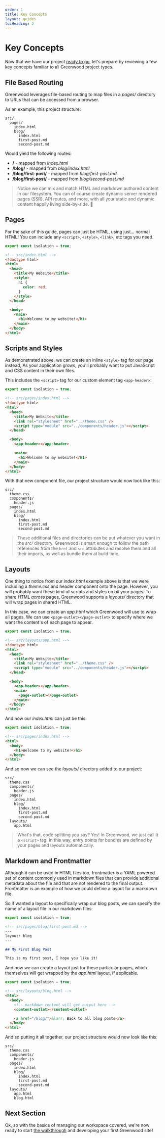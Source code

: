 ```yaml
---
order: 1
title: Key Concepts
layout: guides
tocHeading: 2
---
```


# Key Concepts

Now that we have our project [ready to go](/guides/getting-started/#setup), let's prepare by reviewing a few key concepts familiar to all Greenwood project types.

## File Based Routing

Greenwood leverages file-based routing to map files in a _pages/_ directory to URLs that can be accessed from a browser.

As an example, this project structure:

```shell
src/
  pages/
    index.html
    blog/
      index.html
      first-post.md
      second-post.md
```

Would yield the following routes:

- **/** - mapped from _index.html_
- **/blog/** - mapped from _blog/index.html_
- **/blog/first-post/** - mapped from _blog/first-post.md_
- **/blog/first-post/** - mapped from _blog/second-post.md_

> Notice we can mix and match HTML and markdown authored content in our filesystem. You can of course create dynamic server rendered pages (SSR), API routes, and more, with all your static and dynamic content happily living side-by-side. 👀

## Pages

For the sake of this guide, pages can just be HTML, using just... normal HTML! You can include any `<script>`, `<style>`, `<link>`, etc tags you need.

<!-- prettier-ignore-start -->

<app-ctc-block variant="snippet">

  ```js
  export const isolation = true;
  ```

</app-ctc-block>

<!-- prettier-ignore-end -->

```html
<!-- src/index.html -->
<!doctype html>
<html>
  <head>
    <title>My Website</title>
    <style>
      h1 {
        color: red;
      }
    </style>
  </head>

  <body>
    <main>
      <h1>Welcome to my website!</h1>
    </main>
  </body>
</html>
```

## Scripts and Styles

As demonstrated above, we can create an inline `<style>` tag for our page instead, As your application grows, you'll probably want to put JavaScript and CSS content in their own files.

This includes the `<script>` tag for our custom element tag `<app-header>`:

<!-- prettier-ignore-start -->

<app-ctc-block variant="snippet">

  ```js
  export const isolation = true;
  ```

</app-ctc-block>

<!-- prettier-ignore-end -->

```html
<!-- src/pages/index.html -->
<!doctype html>
<html>
  <head>
    <title>My Website</title>
    <link rel="stylesheet" href="../theme.css" />
    <script type="module" src="../components/header.js"></script>
  </head>

  <body>
    <app-header></app-header>

    <main>
      <h1>Welcome to my website!</h1>
    </main>
  </body>
</html>
```

With that new component file, our project structure would now look like this:

```shell
src/
  theme.css
  components/
    header.js
  pages/
    index.html
    blog/
      index.html
      first-post.md
      second-post.md
```

> These additional files and directories can be put whatever you want in the _src/_ directory. Greenwood is smart enough to follow the path references from the `href` and `src` attributes and resolve them and all their imports, as well as bundle them at build time.

## Layouts

One thing to notice from our _index.html_ example above is that we were including a _theme.css_ and header component onto the page. However, you will probably want these kind of scripts and styles on _all_ your pages. To share HTML _across_ pages, Greenwood supports a _layouts/_ directory that will wrap pages in shared HTML.

In this case, we can create an _app.html_ which Greenwood will use to wrap all pages. We can use `<page-outlet></page-outlet>` to specify where we want the content's of each page to appear.

<!-- prettier-ignore-start -->

<app-ctc-block variant="snippet">

  ```js
  export const isolation = true;
  ```

</app-ctc-block>

<!-- prettier-ignore-end -->

```html
<!-- src/layouts/app.html -->
<!doctype html>
<html>
  <head>
    <title>My Website</title>
    <link rel="stylesheet" href="../theme.css" />
    <script type="module" src="../components/header.js"></script>
  </head>

  <body>
    <app-header></app-header>
    <main>
      <page-outlet></page-outlet>
    </main>
  </body>
</html>
```

And now our _index.html_ can just be this:

<!-- prettier-ignore-start -->

<app-ctc-block variant="snippet">

  ```js
  export const isolation = true;
  ```

</app-ctc-block>

<!-- prettier-ignore-end -->

```html
<!-- src/pages/index.html -->
<html>
  <body>
    <h1>Welcome to my website!</h1>
  </body>
</html>
```

And so now we can see the _layouts/_ directory added to our project:

```shell
src/
  theme.css
  components/
    header.js
  pages/
    index.html
    blog/
      index.html
      first-post.md
      second-post.md
  layouts/
    app.html
```

> What's that, code splitting you say? Yes! In Greenwood, we just call it a `<script>` tag. In this way, entry points for bundles are defined by your pages and layouts automatically.

## Markdown and Frontmatter

Although it can be used in HTML files too, frontmatter is a YAML powered set of content commonly used in markdown files that can provide additional metadata about the file and that are not rendered to the final output. Frontmatter is an example of how we could define a layout for a markdown file.

So if wanted a layout to specifically wrap our blog posts, we can specify the name of a layout file in our markdown files:

<!-- prettier-ignore-start -->

<app-ctc-block variant="snippet">

  ```js
  export const isolation = true;
  ```

</app-ctc-block>

<!-- prettier-ignore-end -->

<!-- prettier formats the frontmatter fences to ## :/ -->
<!-- prettier-ignore-start -->
```md
<!-- src/pages/blog/first-post.md -->
---
layout: blog
---

## My First Blog Post

This is my first post, I hope you like it!
```

<!-- prettier-ignore-end -->

And now we can create a layout just for these particular pages, which themselves will get wrapped by the _app.html_ layout, if applicable.

<!-- prettier-ignore-start -->

<app-ctc-block variant="snippet">

  ```js
  export const isolation = true;
  ```

</app-ctc-block>

<!-- prettier-ignore-end -->

```html
<!-- src/layouts/blog.html -->
<html>
  <body>
    <!-- markdown content will get output here -->
    <content-outlet></content-outlet>

    <a href="/blog/">&larr; Back to all blog posts</a>
  </body>
</html>
```

And so putting it all together, our project structure would now look like this:

```shell
src/
  theme.css
  components/
    header.js
  pages/
    index.html
    blog/
      index.html
      first-post.md
      second-post.md
  layouts/
    app.html
    blog.html
```

## Next Section

Ok, so with the basics of managing our workspace covered, we're now ready to start [the walkthrough](/guides/getting-started/walkthrough/) and developing your first Greenwood site!
